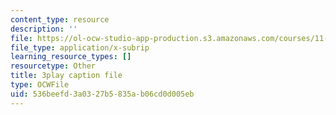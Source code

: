 ```yaml
---
content_type: resource
description: ''
file: https://ol-ocw-studio-app-production.s3.amazonaws.com/courses/11-384-malaysia-sustainable-cities-practicum-spring-2018/536beefd3a0327b5835ab06cd0d005eb_hP9FIMolHEA.srt
file_type: application/x-subrip
learning_resource_types: []
resourcetype: Other
title: 3play caption file
type: OCWFile
uid: 536beefd-3a03-27b5-835a-b06cd0d005eb
---
```

